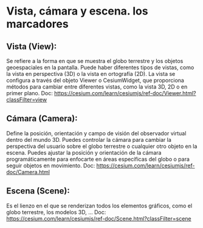 # Vista, cámara y escena. los marcadores

## Vista (View):
Se refiere a la forma en que se muestra el globo terrestre y los objetos geoespaciales en la pantalla. Puede haber diferentes tipos de vistas, como la vista en perspectiva (3D) o la vista en ortografía (2D). La vista se configura a través del objeto Viewer o CesiumWidget, que proporciona métodos para cambiar entre diferentes vistas, como la vista 3D, 2D o en primer plano.
Doc: https://cesium.com/learn/cesiumjs/ref-doc/Viewer.html?classFilter=view

## Cámara (Camera): 
Define la posición, orientación y campo de visión del observador virtual dentro del mundo 3D. Puedes controlar la cámara para cambiar la perspectiva del usuario sobre el globo terrestre o cualquier otro objeto en la escena. Puedes ajustar la posición y orientación de la cámara programáticamente para enfocarte en áreas específicas del globo o para seguir objetos en movimiento.
Doc: https://cesium.com/learn/cesiumjs/ref-doc/Camera.html

## Escena (Scene):
Es el lienzo en el que se renderizan todos los elementos gráficos, como el globo terrestre, los modelos 3D, ...
Doc: https://cesium.com/learn/cesiumjs/ref-doc/Scene.html?classFilter=scene
